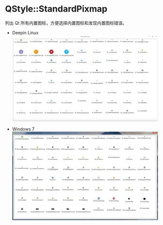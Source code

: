 # QStyle::StandardPixmap
列出 Qt 所有内置图标，方便选择内置图标和发现内置图标错误。  

* Deepin Linux
![alt](preview.jpg)  

* Windows 7
![alt](preview_win7.jpg)  